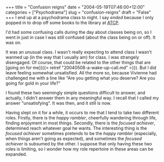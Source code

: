 +++
title = "Confusion reigns"
date = "2004-05-19T07:46:00+12:00"
categories = ["Psychodrama"]
slug = "confusion-reigns"
draft = "False"
+++
I end up at a psychodrama class to night. I say _ended_ because I
only popped in to drop off some books to the library at
[ATCP](https://www.psychodrama.org.nz/atcp.html).

I'd had some confusing calls during the day about classes being on,
so I went in just in case I was still confused (about the class being
on or off). It was on.

It was an unusual class. I wasn't really expecting to attend class I
wasn't warmed up (in the way that I usually am) for class. I was
strangely disengaged. Of course, that could be related to the other
things that are [going on for
me]({{< relref "20040508-a-wake-up-call.md" >}}).
But I did leave feeling somewhat unsatisfied. All the more so,
because Vivienne had challenged me with a line like "Are you getting
what you deserve? Are you going for gold in your life?"

I found these two seemingly simple questions difficult to answer,
and actually, I didn't answer them in any meaningful way. I recall
that I called my answer "unsatisfying". It was then, and it still
is now.

Having slept on it for a while, it occurs to me that I tend to take two
different roles. Firstly, there is the _happy rambler_, cheerfully wandering
through life, finding enjoyment in most things. Secondly, there is the _focused
achiever_, determined reach whatever goal he wants. The interesting thing is
the _focused achiever_ sometimes pretends to be the _happy rambler_
(especially, when things aren't going as expected), and sometimes the _focused
achiever_ is subsumed by the other.  I suppose that only having these two roles
is limiting, so I wonder how my role repertoire in these areas can be expanded.

